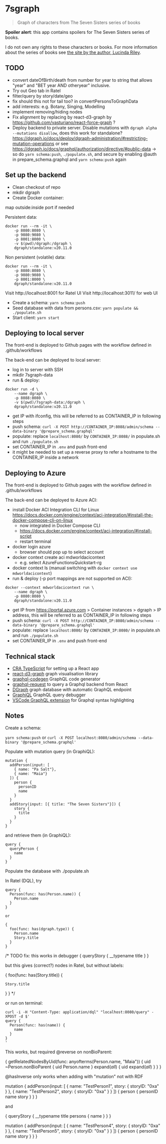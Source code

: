 # 7sgraph

> Graph of characters from The Seven Sisters series of books

**Spoiler alert**: this app contains spoilers for The Seven Sisters series of books.

I do not own any rights to these characters or books. For more information about the series of books see [the site by the author, Lucinda Riley](http://lucindariley.co.uk/seven-sisters-series/).

## TODO

- convert dateOfBirth/death from number for year to string that allows "year" and "BET year AND otheryear" inclusive.
- Try out Geo tab in Ratel
- filter/query by story/date/geo
- fix should this not for tail too? in convertPersonsToGraphData
- add interests: e.g. Botany, Singing, Modelling
- implement removing/hiding nodes
- Fix alignment by replacing by react-d3-graph by https://github.com/vasturiano/react-force-graph ? 
- Deploy backend to private server. Disable mutations with `dgraph alpha --mutations disallow`, does this work for standalone?
  https://dgraph.io/docs/deploy/dgraph-administration/#restricting-mutation-operations or see https://dgraph.io/docs/graphql/authorization/directive/#public-data -> so do `yarn schema:push`, `./populate.sh`, and secure by enabling @auth in prepare_schema.graphql and `yarn schema:push` again


## Set up the backend

- Clean checkout of repo
- mkdir dgraph
- Create Docker container:

map outside:inside port if needed

Persistent data:

```
docker run --rm -it \
    -p 8080:8080 \
    -p 9080:9080 \
    -p 8001:8000 \
    -v $(pwd)/dgraph:/dgraph \
    dgraph/standalone:v20.11.0
```

Non persistent (volatile) data:

```
docker run --rm -it \
    -p 8080:8080 \
    -p 9080:9080 \
    -p 8001:8000 \
    dgraph/standalone:v20.11.0
```

Visit http://localhost:8001 for Ratel UI
Visit http://localhost:3011/ for web UI

- Create a schema: `yarn schema:push`
- Seed database with data from persons.csv: `yarn populate && ./populate.sh`
- Start client: `yarn start`

## Deploying to local server

The front-end is deployed to Github pages with the workflow defined in .github/workflows

The back-end can be deployed to local server:

- log in to server with SSH
- mkdir 7sgraph-data
- run & deploy:

```
docker run -d \
    --name dgraph \
    -p 8088:8080 \
    -v $(pwd)/7sgraph-data:/dgraph \
    dgraph/standalone:v20.11.0
```

- get IP with ifconfig, this will be referred to as CONTAINER_IP in following steps
- push schema: `curl -X POST http://CONTAINER_IP:8088/admin/schema --data-binary '@prepare_schema.graphql'`
- populate: replace `localhost:8080/` by `CONTAINER_IP:8088/` in populate.sh and run `./populate.sh`
- set CONTAINER_IP in `.env` and push front-end
- it might be needed to set up a reverse proxy to refer a hostname to the CONTAINER_IP inside a network

## Deploying to Azure

The front-end is deployed to Github pages with the workflow defined in .github/workflows

The back-end can be deployed to Azure ACI:

- install Docker ACI Integration CLI for Linux https://docs.docker.com/engine/context/aci-integration/#install-the-docker-compose-cli-on-linux
    - now integrated in Docker Compose CLI
    - https://docs.docker.com/engine/context/aci-integration/#install-script
    - restart terminal
- docker login azure
    - browser should pop up to select account
- docker context create aci mdworldacicontext
    - e.g. select AzureFunctionsQuickstart-rg
- docker context ls (manual switching with `docker context use mdworldacicontext`)
- run & deploy (-p port mappings are not supported on ACI):

```
docker --context mdworldacicontext run \
    --name dgraph \
    -p 8080:8080 \
    dgraph/standalone:v20.11.0
```

- get IP from https://portal.azure.com > Container instances > dgraph > IP address, this will be referred to as CONTAINER_IP in following steps
- push schema: `curl -X POST http://CONTAINER_IP:8080/admin/schema --data-binary '@prepare_schema.graphql'`
- populate: replace `localhost:8080/` by `CONTAINER_IP:8080/` in populate.sh and run `./populate.sh`
- set CONTAINER_IP in `.env` and push front-end

## Technical stack

- [CRA TypeScript](https://create-react-app.dev/) for setting up a React app
- [react-d3-graph](https://danielcaldas.github.io/react-d3-graph/docs/index.html) graph visualisation library
- [graphql-codegen](https://graphql-code-generator.com/docs/getting-started/installation) GraphQL code generator
- [graphql-request](https://github.com/prisma-labs/graphql-request) to query a Graphql backend from React
- [DGraph](https://dgraph.io/docs/graphql/quick-start/) graph database with automatic GraphQL endpoint
- [GraphiQL](https://github.com/graphql/graphiql/blob/main/packages/graphiql/README.md) GraphQL query debugger
- [VSCode GraphQL extension](https://github.com/graphql/vscode-graphql) for Graphql syntax highlighting


## Notes

Create a schema:

`yarn schema:push`
or
`curl -X POST localhost:8080/admin/schema --data-binary '@prepare_schema.graphql'`

Populate with mutation query (in GraphiQL):

```
mutation {
  addPerson(input: [
    { name: "Pa Salt"},
    { name: "Maia"}
  ]) {
    person {
      personID
      name
    }
  }
  addStory(input: [{ title: "The Seven Sisters"}]) {
    story {
      title
    }
  }
}
```

and retrieve them (in GraphiQL):

```
query {
  queryPerson {
    name
  }
}
```

Populate the database with ./populate.sh

In Ratel (DQL), try 

```
query {
  Person(func: has(Person.name)) {
    Person.name
  }
}

or

{
  foo(func: has(dgraph.type)) {
    Person.name
    Story.title
  }
}
```

/* TODO fix: this works in debugger
{
  queryStory {
    __typename
    title
  }
}

but this gives (correct?) nodes in Ratel, but without labels:

{
  foo(func: has(Story.title)) {

    Story.title
  }
}
*/

or run on terminal:

```
curl -i -H "Content-Type: application/dql" "localhost:8080/query" -XPOST -d $'
query {
  Person(func: has(name)) {
    name
  }
}
' 
```


This works, but required @reverse on nonBioParent:

{
  getRelatedNodesByUid(func: anyofterms(Person.name, "Maia")) {
    uid
    ~Person.nonBioParent {
      uid
      Person.name
    }
    expand(_all_) {
      uid
      expand(_all_)
    }
  }
}

@hasInverse only works when adding with "mutation" not with RDF

mutation {
  addPerson(input: [
    { name: "TestPerson1", story: { storyID: "0xa" } },
    { name: "TestPerson2", story: { storyID: "0xa" } }
  ]) {
    person {
      personID
      name
      story
    }
  }
}

and 

{
  queryStory {
    __typename
    title
    persons {
      name
    }
  }
}

mutation {
  addPerson(input: [
    { name: "TestPerson4", story: { storyID: "0xa" } },
    { name: "TestPerson5", story: { storyID: "0xa" } }
  ]) {
    person {
      personID
      name
      story
    }
  }
}